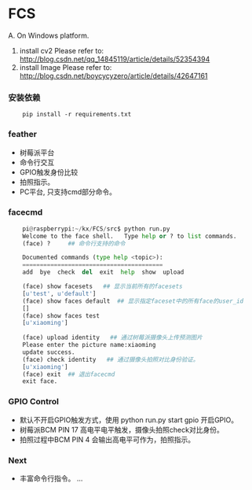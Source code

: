 # FCS

A. On Windows platform.
1. install cv2
	Please refer to: http://blog.csdn.net/qq_14845119/article/details/52354394
2. install Image
	Please refer to: http://blog.csdn.net/boycycyzero/article/details/42647161


### 安装依赖
```
    pip install -r requirements.txt
```

### feather
* 树莓派平台
* 命令行交互
* GPIO触发身份比较
* 拍照指示。
* PC平台, 只支持cmd部分命令。

### facecmd
``` python
    pi@raspberrypi:~/kx/FCS/src$ python run.py 
    Welcome to the face shell.   Type help or ? to list commands.
    (face) ?     ## 命令行支持的命令

    Documented commands (type help <topic>):
    ========================================
    add  bye  check  del  exit  help  show  upload

    (face) show facesets   ## 显示当前所有的facesets
    [u'test', u'default']
    (face) show faces default  ## 显示指定faceset中的所有face的user_id
    []
    (face) show faces test
    [u'xiaoming']
 
    (face) upload identity   ## 通过树莓派摄像头上传预测图片
    Please enter the picture name:xiaoming
    update success.
    (face) check identity   ## 通过摄像头拍照对比身份验证。
    [u'xiaoming']
    (face) exit  ## 退出facecmd
    exit face.
```

### GPIO Control
* 默认不开启GPIO触发方式，使用 python run.py start gpio 开启GPIO。
* 树莓派BCM PIN 17 高电平电平触发，摄像头拍照check对比身份。
* 拍照过程中BCM PIN 4 会输出高电平可作为，拍照指示。

### Next
* 丰富命令行指令。
...